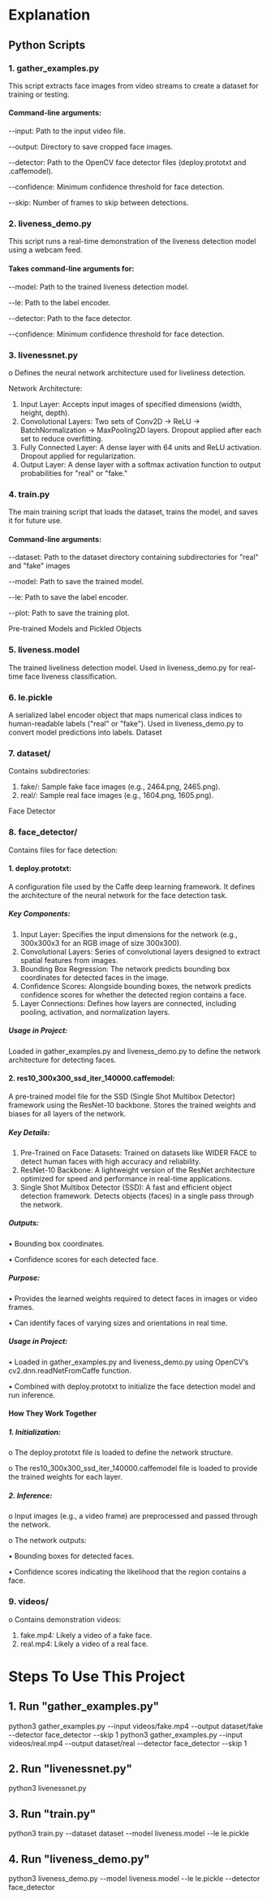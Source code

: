 # Explanation

## Python Scripts

### 1.	gather_examples.py
This script extracts face images from video streams to create a dataset for training or testing.


#### Command-line arguments:

--input: Path to the input video file.

--output: Directory to save cropped face images.

--detector: Path to the OpenCV face detector files (deploy.prototxt and .caffemodel).

--confidence: Minimum confidence threshold for face detection.

--skip: Number of frames to skip between detections.

### 2.	liveness_demo.py
This script runs a real-time demonstration of the liveness detection model using a webcam feed.

#### Takes command-line arguments for:

--model: Path to the trained liveness detection model.

--le: Path to the label encoder.

--detector: Path to the face detector.

--confidence: Minimum confidence threshold for face detection.


### 3.	livenessnet.py
o	Defines the neural network architecture used for liveliness detection.

Network Architecture:
1.	Input Layer:
Accepts input images of specified dimensions (width, height, depth).
2.	Convolutional Layers:
Two sets of Conv2D → ReLU → BatchNormalization → MaxPooling2D layers.
Dropout applied after each set to reduce overfitting.
3.	Fully Connected Layer:
A dense layer with 64 units and ReLU activation.
Dropout applied for regularization.
4.	Output Layer:
A dense layer with a softmax activation function to output probabilities for "real" or "fake."


### 4.	train.py
The main training script that loads the dataset, trains the model, and saves it for future use.

#### Command-line arguments:

--dataset: Path to the dataset directory containing subdirectories for "real" and "fake" images

--model: Path to save the trained model.

--le: Path to save the label encoder.

--plot: Path to save the training plot.


Pre-trained Models and Pickled Objects
### 5.	liveness.model
The trained liveliness detection model.
Used in liveness_demo.py for real-time face liveness classification.

### 6.	le.pickle
A serialized label encoder object that maps numerical class indices to human-readable labels ("real" or "fake").
Used in liveness_demo.py to convert model predictions into labels.
Dataset

### 7.	dataset/
Contains subdirectories:
1.	fake/: Sample fake face images (e.g., 2464.png, 2465.png).
2.	real/: Sample real face images (e.g., 1604.png, 1605.png).

Face Detector
### 8.	face_detector/
Contains files for face detection:

#### 1.	deploy.prototxt: 
A configuration file used by the Caffe deep learning framework. It defines the architecture of the neural network for the face detection task.

##### Key Components:

1.	Input Layer:
Specifies the input dimensions for the network (e.g., 300x300x3 for an RGB image of size 300x300).
2.	Convolutional Layers:
Series of convolutional layers designed to extract spatial features from images.
3.	Bounding Box Regression:
The network predicts bounding box coordinates for detected faces in the image.
4.	Confidence Scores:
Alongside bounding boxes, the network predicts confidence scores for whether the detected region contains a face.
5.	Layer Connections:
Defines how layers are connected, including pooling, activation, and normalization layers.

##### Usage in Project:
Loaded in gather_examples.py and liveness_demo.py to define the network architecture for detecting faces.

#### 2.	res10_300x300_ssd_iter_140000.caffemodel: 
A pre-trained model file for the SSD (Single Shot Multibox Detector) framework using the ResNet-10 backbone. Stores the trained weights and biases for all layers of the network.

##### Key Details:

1.	Pre-Trained on Face Datasets:
Trained on datasets like WIDER FACE to detect human faces with high accuracy and reliability.
2.	ResNet-10 Backbone:
A lightweight version of the ResNet architecture optimized for speed and performance in real-time applications.
3.	Single Shot Multibox Detector (SSD):
A fast and efficient object detection framework. Detects objects (faces) in a single pass through the network.

##### Outputs:

•	Bounding box coordinates.

•	Confidence scores for each detected face.

##### Purpose:

•	Provides the learned weights required to detect faces in images or video frames.

•	Can identify faces of varying sizes and orientations in real time.

##### Usage in Project:

•	Loaded in gather_examples.py and liveness_demo.py using OpenCV’s cv2.dnn.readNetFromCaffe function.

•	Combined with deploy.prototxt to initialize the face detection model and run inference.

#### How They Work Together

##### 1.	Initialization:

o	The deploy.prototxt file is loaded to define the network structure.

o	The res10_300x300_ssd_iter_140000.caffemodel file is loaded to provide the trained weights for each layer.

##### 2.	Inference:

o	Input images (e.g., a video frame) are preprocessed and passed through the network.

o	The network outputs:

•	Bounding boxes for detected faces.

•	Confidence scores indicating the likelihood that the region contains a face.



### 9.	videos/
o	Contains demonstration videos:
1.	fake.mp4: Likely a video of a fake face.
2.	real.mp4: Likely a video of a real face.










# Steps To Use This Project

## 1. Run "gather_examples.py"

python3 gather_examples.py --input videos/fake.mp4 --output dataset/fake --detector face_detector --skip 1
python3 gather_examples.py --input videos/real.mp4 --output dataset/real --detector face_detector --skip 1

## 2. Run "livenessnet.py" 

python3 livenessnet.py

## 3. Run "train.py"

python3 train.py --dataset dataset --model liveness.model --le le.pickle

## 4. Run "liveness_demo.py"

python3 liveness_demo.py --model liveness.model --le le.pickle --detector face_detector


